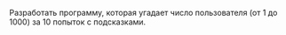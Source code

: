 Разработать программу, которая угадает число пользователя (от 1 до 1000) за 10 попыток с подсказками.
